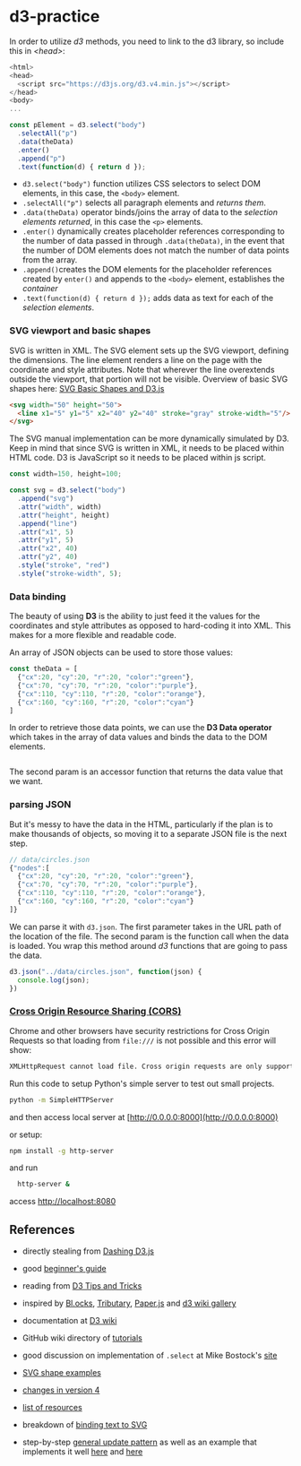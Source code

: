 # d3-practice

In order to utilize *d3* methods, you need to link to the d3 library, so include this in *\<head\>*: 

```js
<html>
<head>
  <script src="https://d3js.org/d3.v4.min.js"></script>
</head>
<body>
...
```



  ```js
  const pElement = d3.select("body")
    .selectAll("p")
    .data(theData)
    .enter()
    .append("p")
    .text(function(d) { return d });
  ```

  - `d3.select("body")` function utilizes CSS selectors to select DOM elements, in this case, the `<body>` element.
  - `.selectAll("p")` selects all paragraph elements and *returns them*.
  - `.data(theData)` operator binds/joins the array of data to the *selection elements returned*, in this case the `<p>` elements.
  - `.enter()` dynamically creates placeholder references corresponding to the number of data passed in through  `.data(theData)`, in the event that the number of DOM elements does not match the number of data points from the array.
  - `.append()`creates the DOM elements for the placeholder references created by `enter()` and appends to the `<body>` element, establishes the *container* 
  - `.text(function(d) { return d });` adds data as text for each of the *selection elements*.

### SVG viewport and basic shapes

SVG is written in XML. The SVG element sets up the SVG viewport, defining the dimensions. The line element renders a line on the page with the coordinate and style attributes. Note that wherever the line overextends outside the viewport, that portion will not be visible. Overview of basic SVG shapes here: [SVG Basic Shapes and D3.js](https://www.dashingd3js.com/svg-basic-shapes-and-d3js)

```html
<svg width="50" height="50">
  <line x1="5" y1="5" x2="40" y2="40" stroke="gray" stroke-width="5"/>
</svg>

```

The SVG manual implementation can be more dynamically simulated by D3. Keep in mind that since SVG is written in XML, it needs to be placed within HTML code. D3 is JavaScript so it needs to be placed within js script.

```js
const width=150, height=100;

const svg = d3.select("body")
  .append("svg")
  .attr("width", width)
  .attr("height", height)
  .append("line")
  .attr("x1", 5)
  .attr("y1", 5)
  .attr("x2", 40)
  .attr("y2", 40)
  .style("stroke", "red")
  .style("stroke-width", 5);

```

### Data binding

The beauty of using **D3** is the ability to just feed it the values for the coordinates and style attributes as opposed to hard-coding it into XML. This makes for a more flexible and readable code.

An array of JSON objects can be used to store those values:

```js
const theData = [
  {"cx":20, "cy":20, "r":20, "color":"green"},
  {"cx":70, "cy":70, "r":20, "color":"purple"},
  {"cx":110, "cy":110, "r":20, "color":"orange"},
  {"cx":160, "cy":160, "r":20, "color":"cyan"}
]
```

In order to retrieve those data points, we can use the **D3 Data operator** which takes in the array of data values and binds the data to the DOM elements.

```js

```

The second param is an accessor function that returns the data value that we want.

### parsing JSON

But it's messy to have the data in the HTML, particularly if the plan is to make thousands of objects, so moving it to a separate JSON file is the next step.

```js
// data/circles.json
{"nodes":[
  {"cx":20, "cy":20, "r":20, "color":"green"},
  {"cx":70, "cy":70, "r":20, "color":"purple"},
  {"cx":110, "cy":110, "r":20, "color":"orange"},
  {"cx":160, "cy":160, "r":20, "color":"cyan"}
]}
```


We can parse it with `d3.json`. The first parameter takes in the URL path of the location of the file. The second param is the function call when the data is loaded. You wrap this method around *d3* functions that are going to pass the data. 

```js
d3.json("../data/circles.json", function(json) {
  console.log(json);
})
```

### [Cross Origin Resource Sharing (CORS)](https://developer.mozilla.org/en-US/docs/Web/HTTP/CORS)

  Chrome and other browsers have security restrictions for Cross Origin Requests so that loading from `file:///` is not possible and this error will show:
  ```bash
  XMLHttpRequest cannot load file. Cross origin requests are only supported for HTTP
```

  Run this code to setup Python's simple server to test out small projects.

  ```bash
  python -m SimpleHTTPServer
```
  and then access local server at [http://0.0.0.0:8000](http://0.0.0.0:8000)

  or setup:

  ```bash
  npm install -g http-server
```
  and run

  ```bash
    http-server &
```

  access [http://localhost:8080](http://localhost:8080)



## References

  - directly stealing from [Dashing D3.js](https://www.dashingd3js.com/binding-data-to-dom-elements)

  - good [beginner's guide](http://website.education.wisc.edu/~swu28/d3t/index.html)

  - reading from [D3 Tips and Tricks](https://leanpub.com/D3-Tips-and-Tricks)

  - inspired by [Bl.ocks](http://bl.ocks.org/), [Tributary](http://tributary.io), [Paper.js](http://paperjs.org/examples/chain/) and [d3 wiki gallery](https://github.com/d3/d3/wiki/Gallery)

  - documentation at [D3 wiki](https://github.com/d3/d3/wiki)

  - GitHub wiki directory of [tutorials](https://github.com/d3/d3/wiki/Tutorials)

  - good discussion on implementation of `.select` at Mike Bostock's [site](https://bost.ocks.org/mike/selection/)

  - [SVG shape examples](http://www.kelvinlawrence.net/svg/index.html)

  - [changes in version 4](https://github.com/d3/d3/blob/master/CHANGES.md)

  - [list of resources](http://mikemcdearmon.com/portfolio/techposts/charting-libraries-using-d3)

  - breakdown of [binding text to SVG](https://www.dashingd3js.com/svg-text-element)

  - step-by-step [general update pattern](https://www.dashingd3js.com/lessons/d3-basic-general-update-pattern) as well as an example that implements it well [here](https://bl.ocks.org/mbostock/3808234) and [here](https://bl.ocks.org/mbostock/3808218)
